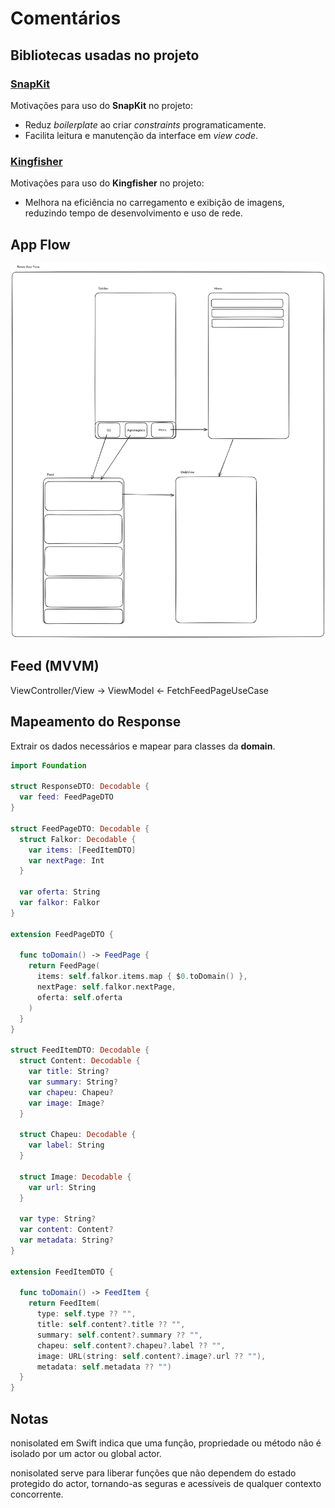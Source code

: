 # Comentários

## Bibliotecas usadas no projeto

### [SnapKit](https://github.com/SnapKit/SnapKit)

Motivações para uso do **SnapKit** no projeto:

- Reduz *boilerplate* ao criar *constraints* programaticamente.
- Facilita leitura e manutenção da interface em *view code*.

### [Kingfisher](https://github.com/onevcat/Kingfisher)

Motivações para uso do **Kingfisher** no projeto:

- Melhora na eficiência no carregamento e exibição de imagens, reduzindo tempo de desenvolvimento e uso de rede.

## App Flow

![App Flow](AppFlow.png)

## Feed (MVVM)

ViewController/View -> ViewModel <- FetchFeedPageUseCase

## Mapeamento do Response

Extrair os dados necessários e mapear para classes da **domain**.

```swift
import Foundation

struct ResponseDTO: Decodable {
  var feed: FeedPageDTO
}

struct FeedPageDTO: Decodable {
  struct Falkor: Decodable {
    var items: [FeedItemDTO]
    var nextPage: Int
  }
  
  var oferta: String
  var falkor: Falkor
}

extension FeedPageDTO {
  
  func toDomain() -> FeedPage {
    return FeedPage(
      items: self.falkor.items.map { $0.toDomain() },
      nextPage: self.falkor.nextPage,
      oferta: self.oferta
    )
  }
}

struct FeedItemDTO: Decodable {
  struct Content: Decodable {
    var title: String?
    var summary: String?
    var chapeu: Chapeu?
    var image: Image?
  }

  struct Chapeu: Decodable {
    var label: String
  }
  
  struct Image: Decodable {
    var url: String
  }
  
  var type: String?
  var content: Content?
  var metadata: String?
}

extension FeedItemDTO {
  
  func toDomain() -> FeedItem {
    return FeedItem(
      type: self.type ?? "",
      title: self.content?.title ?? "",
      summary: self.content?.summary ?? "",
      chapeu: self.content?.chapeu?.label ?? "",
      image: URL(string: self.content?.image?.url ?? ""),
      metadata: self.metadata ?? "")
  }
}
```

## Notas

nonisolated em Swift indica que uma função, propriedade ou método não é isolado por um actor ou global actor.

nonisolated serve para liberar funções que não dependem do estado protegido do actor, tornando-as seguras e acessíveis de qualquer contexto concorrente.
